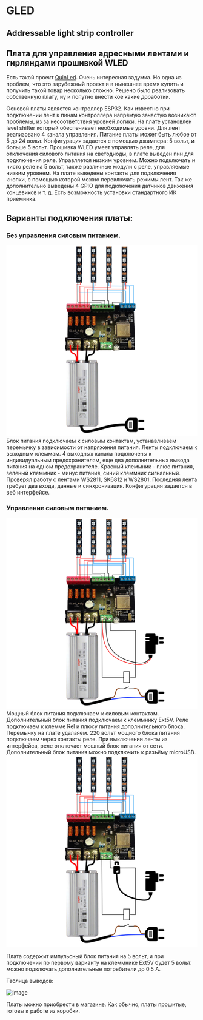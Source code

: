 # GLED
## Addressable light strip controller

## Плата для управления адресными лентами и гирляндами прошивкой WLED

Есть такой проект [QuinLed](https://quinled.info/addressable-digital-leds/). Очень интересная задумка. Но одна из проблем, что это зарубежный проект и в нынешнее время купить и получить такой товар несколько сложно.
Решено было реализовать собственную плату, ну и попутно внести кое какие доработки.

Основой платы является контроллер ESP32. Как известно при подключении лент к пинам контроллера напрямую зачастую возникают проблемы, из за несоответствия уровней логики.
На плате установлен level shifter который обеспечивает необходимые уровни.
Для лент реализовано 4 канала управления.
Питание платы может быть любое от 5 до 24 вольт. Конфигурация задается с помощью джампера: 5 вольт, и больше 5 вольт. 
Прошивка WLED умеет управлять реле, для отключения силового питания на светодиоды, в плате выведен пин для подключения реле. Управляется низким уровнем. Можно подключать и чисто реле на 5 вольт, также различные модули с реле, управляемые низким уровнем.
На плате выведены контакты для подключения кнопки, с помощью которой можно переключать режимы лент.
Так же дополнительно выведены 4 GPIO для подключения датчиков движения концевиков и т. д. Есть возможность установки стандартного ИК приемника.
## Варианты подключения платы:
### Без управления силовым питанием. 
![image](https://github.com/Ge1mer/GLED/blob/85e838878954695fee5867c8564cc7ca5f9188ce/Main.jpg)
Блок питания подключаем к силовым контактам, устанавливаем перемычку в зависимости от напряжения питания. Ленты подключаем к выходным клеммам. 4 выходных канала подключены к индивидуальным предохранителям, еще два дополнительных вывода питания на одном предохранителе. Красный клеммник - плюс питания, зеленый клеммник - минус питания, синий клеммник сигнальный. Проверял работу с лентами WS2811, SK6812 и WS2801. Последняя лента требует два входа, данные и синхронизация. Конфигурация задается в веб интерфейсе.
### Управление силовым питанием.
![image](https://github.com/Ge1mer/GLED/blob/85e838878954695fee5867c8564cc7ca5f9188ce/Relay.jpg)
Мощный блок питания подключаем к силовым контактам. Дополнительный блок питания подключаем к клеммнику Ext5V. Реле подключаем к клемме Rel и плюсу питания дополнительного блока. Перемычку на плате удалаяем. 220 вольт мощного блока питания подключаем через контакты реле. При выключении ленты из интерфейса, реле отключает мощный блок питания от сети. 
Дополнительный блок питания можно подключить к разъёму microUSB.
![image](https://github.com/Ge1mer/GLED/blob/e6c58d8ecff0084e8b8a02b233a3f500ab18dad8/USB%20relay.jpg)

Плата содержит импульсный блок питания на 5 вольт, и при подключении по первому варианту на клеммнике Ext5V будет 5 вольт. можно подключать дополнительные потребители до 0.5 А.

Таблица выводов:

![image](https://user-images.githubusercontent.com/67655901/173756686-cc117d0c-c16f-4767-9f32-5af5b6070239.png)

Платы можно приобрести в [магазине](https://espdomofon.ru/). Как обычно, платы прошитые, готовы к работе из коробки.
